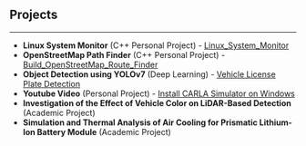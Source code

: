 ## **Projects**  
---
- **Linux System Monitor** (C++ Personal Project) - [Linux_System_Monitor](https://github.com/ronyshaji/Linux_System_Monitor)
- **OpenStreetMap Path Finder** (C++ Personal Project) - [Build_OpenStreetMap_Route_Finder](https://github.com/ronyshaji/Build_OpenStreetMap_Route_Finder)
- **Object Detection using YOLOv7** (Deep Learning) - [Vehicle License Plate Detection](https://github.com/ronyshaji/Number-Plate-Detection-Yolov7)
- **Youtube Video** (Personal Project) - [Install CARLA Simulator on Windows](https://youtu.be/wdeHxZKWaIc?si=EuZKIMwSTqTM0Dho)
- **Investigation of the Effect of Vehicle Color on LiDAR-Based Detection** (Academic Project)
- **Simulation and Thermal Analysis of Air Cooling for Prismatic Lithium-Ion Battery Module** (Academic Project)
